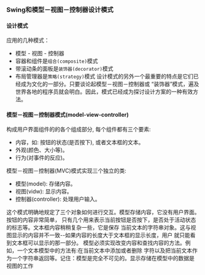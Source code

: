 ### Swing和模型－视图－控制器设计模式

#### 设计模式
应用的几种模式：
* 模型 - 视图 - 控制器
* 容器和组件是`组合(composite)`模式
* 带滚动条的面板是`装饰器(decorator)`模式
* 布局管理器是`策略(strategy)`模式
设计模式的另外一个最重要的特点是它们已经成为文化的一部分。只要谈论起模型－视图－控制器或
“装饰器”模式，遍及世界各地的程序员就会明白。因此，模式已经成为探讨设计方案的一种有效方法。


#### 模型－视图－控制器模式(model-view-controller)
构成用户界面组件的的各个组成部分, 每个组件都有三个要素:
* 内容，如: 按钮的状态(是否按下), 或者文本框的文本。
* 外观(颜色、大小等)。
* 行为(对事件的反应)。

模型－视图－控制器(MVC)模式实现三个独立的类:
* 模型(model): 存储内容。
* 视图(vidw): 显示内容。
* 控制器(controller): 处理用户输入。

这个模式明确地规定了三个对象如何进行交互。模型存储内容，它没有用户界面。按钮的内容非常简单，
只有几个用来表示当前按钮是否按下，是否处于活动状态的标志等。文本框内容稍稍复杂一些，它是保存
当前文本的字符串对象。这与视图显示的内容并不一致--如果内容的长度大于文本框的显示长度，用户
就只能看到文本框可以显示的那一部分。
模型必须实现改变内容和查找内容的方法。例如，一个文本模型中的方法有:在当前文本中添加或者删除
字符以及把当前文本作为一个字符串返回等。记住：模型是完全不可见的。显示存储在模型中的数据是
视图的工作
